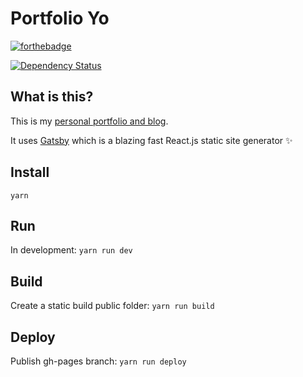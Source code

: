 # Portfolio Yo

[![forthebadge](http://forthebadge.com/images/badges/contains-cat-gifs.svg)](http://forthebadge.com)

[![Dependency Status](https://david-dm.org/livingincircuits/portfolio.svg)](https://david-dm.org/livingincircuits/portfolio)

## What is this?

This is my [personal portfolio and blog](http://www.livingincircuits.co.uk). 

It uses [Gatsby](https://github.com/gatsbyjs/gatsby) which is a blazing fast React.js static site generator :sparkles:

## Install
`yarn`

## Run
In development: `yarn run dev`

## Build
Create a static build public folder: `yarn run build`

## Deploy
Publish gh-pages branch: `yarn run deploy`
